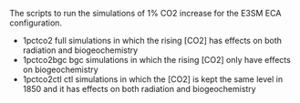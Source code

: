 
The scripts to run the simulations of 1% CO2 increase for the E3SM ECA configuration.

- 1pctco2       full simulations in which the rising [CO2] has effects on both radiation and biogeochemistry
- 1pctco2bgc     bgc simulations in which the rising [CO2] only have effects on biogeochemistry
- 1pctco2ctl     ctl simulations in which the [CO2] is kept the same level in 1850 and it has effects on both radiation and biogeochemistry
